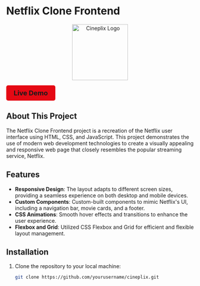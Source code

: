 # Netflix Clone Frontend

<p align="center">
  <img src="https://github.com/vansh-frontend/cineplix/assets/129588751/788c51b9-a720-4599-825e-9c516213ba88" alt="Cineplix Logo" width="150">
</p>

<p align="center">
  <a href="https://cinplex.netlify.app/" style="text-decoration: none;">
    <div style="display: inline-block; padding: 10px 20px; font-size: 18px; font-weight: bold; color: white; background-color: #E50914; border-radius: 5px; transition: background-color 0.3s ease;">
      Live Demo
    </div>
  </a>
</p>

## About This Project

The Netflix Clone Frontend project is a recreation of the Netflix user interface using HTML, CSS, and JavaScript. This project demonstrates the use of modern web development technologies to create a visually appealing and responsive web page that closely resembles the popular streaming service, Netflix.

## Features

- **Responsive Design**: The layout adapts to different screen sizes, providing a seamless experience on both desktop and mobile devices.
- **Custom Components**: Custom-built components to mimic Netflix's UI, including a navigation bar, movie cards, and a footer.
- **CSS Animations**: Smooth hover effects and transitions to enhance the user experience.
- **Flexbox and Grid**: Utilized CSS Flexbox and Grid for efficient and flexible layout management.

## Installation

1. Clone the repository to your local machine:
    ```sh
    git clone https://github.com/yourusername/cineplix.git
    ```
